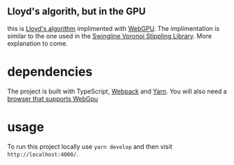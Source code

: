## Lloyd's algorith, but in the GPU
this is [Lloyd's algorithm](https://en.wikipedia.org/wiki/Lloyd%27s_algorithm) implimented with [WebGPU](https://developer.mozilla.org/en-US/docs/Web/API/WebGPU_API). The implimentation is similar to the one used in the [Swingline Voronoi Stippling Library](https://www.mattkeeter.com/projects/swingline/). More explanation to come.

# dependencies
The project is built with TypeScript, [Webpack](https://webpack.js.org/) and [Yarn](https://yarnpkg.com/). You will also need a [browser that supports WebGpu](https://caniuse.com/webgpu)

# usage
To run this project locally use `yarn develop` and then visit `http://localhost:4000/`.